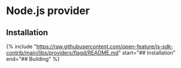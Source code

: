
# Node.js provider

## Installation

{%
  include "https://raw.githubusercontent.com/open-feature/js-sdk-contrib/main/libs/providers/flagd/README.md"
  start="## Installation"
  end="## Building"
%}
